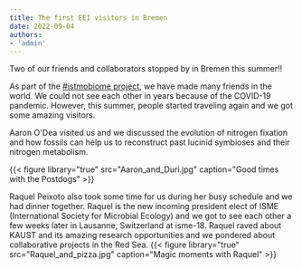 ```yaml
---
title: The first EEI visitors in Bremen
date: 2022-09-04
authors:
- 'admin'
---
```


Two of our friends and collaborators stopped by in Bremen this summer!!
<!--more-->

As part of the [#istmobiome project](https://istmobiome.rbind.io/), we have made many friends in the world. We could not see each other in years because of the COVID-19 pandemic. However, this summer, people started traveling again and we got some amazing visitors. 

Aaron O'Dea visited us and we discussed the evolution of nitrogen fixation and how fossils can help us to reconstruct past lucinid symbioses and their nitrogen metabolism.

{{< figure library="true" src="Aaron_and_Duri.jpg" caption="Good times with the Postdogs" >}}

Raquel Peixoto also took some time for us during her busy schedule and we had dinner together. Raquel is the new incoming president elect of ISME (International Society for Microbial Ecology) and we got to see each other a few weeks later in Lausanne, Switzerland at isme-18. Raquel raved about KAUST and its amazing research opportunities and we pondered about collaborative projects in the Red Sea.
{{< figure library="true" src="Raquel_and_pizza.jpg" caption="Magic moments with Raquel" >}}
